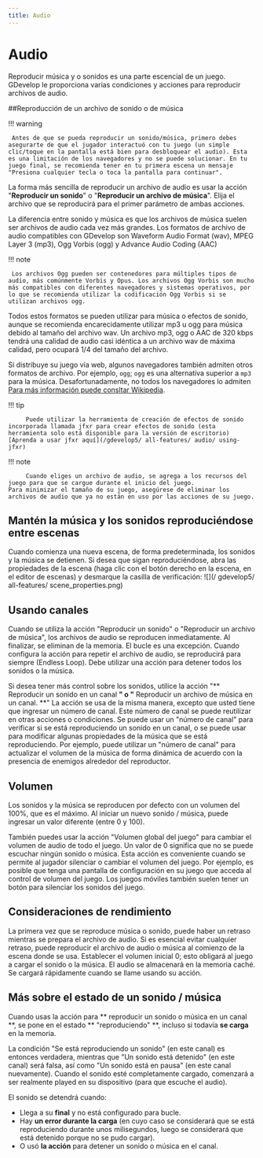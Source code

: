 ```yaml
---
title: Audio
---
```

# Audio

Reproducir música y o sonidos es una parte escencial de un juego. GDevelop le proporciona varias condiciones y acciones para reproducir archivos de audio.

##Reproducción de un archivo de sonido o de música

!!! warning

     Antes de que se pueda reproducir un sonido/música, primero debes asegurarte de que el jugador interactuó con tu juego (un simple clic/toque en la pantalla está bien para desbloquear el audio). Esta es una limitación de los navegadores y no se puede solucionar. En tu juego final, se recomienda tener en tu primera escena un mensaje "Presiona cualquier tecla o toca la pantalla para continuar". 

La forma más sencilla de reproducir un archivo de audio es usar la acción "**Reproducir un sonido**" o "**Reproducir un archivo de música**".
Elija el archivo que se reproducirá para el primer parámetro de ambas acciones.

La diferencia entre sonido y música es que los archivos de música suelen ser archivos de audio cada vez más grandes. Los formatos de archivo de audio compatibles con GDevelop son Waveform Audio Format (wav), MPEG Layer 3 (mp3), Ogg Vorbis (ogg) y Advance Audio Coding (AAC)

!!! note

     Los archivos Ogg pueden ser contenedores para múltiples tipos de audio, más comúnmente Vorbis y Opus. Los archivos Ogg Vorbis son mucho más compatibles con diferentes navegadores y sistemas operativos, por lo que se recomienda utilizar la codificación Ogg Vorbis si se utilizan archivos ogg. 

Todos estos formatos se pueden utilizar para música o efectos de sonido, aunque se recomienda encarecidamente utilizar mp3 u ogg para música debido al tamaño del archivo wav. Un archivo mp3, ogg o AAC de 320 kbps tendrá una calidad de audio casi idéntica a un archivo wav de máxima calidad, pero ocupará 1/4 del tamaño del archivo.

Si distribuye su juego vía web, algunos navegadores también admiten otros formatos de archivo. Por ejemplo, `ogg`; `ogg` es una alternativa superior a `mp3` para la música. Desafortunadamente, no todos los navegadores lo admiten [Para más información puede consltar Wikipedia](https://en.wikipedia.org/wiki/HTML5_audio#Supported_audio_coding_formats).

!!! tip
    
         Puede utilizar la herramienta de creación de efectos de sonido incorporada llamada jfxr para crear efectos de sonido (esta herramienta solo está disponible para la versión de escritorio)
    [Aprenda a usar jfxr aquí](/gdevelop5/ all-features/ audio/ using-jfxr)
    
!!! note
    
         Cuando eliges un archivo de audio, se agrega a los recursos del juego para que se cargue durante el inicio del juego.
    Para minimizar el tamaño de su juego, asegúrese de eliminar los archivos de audio que ya no están en uso por las acciones de su juego.
    



## Mantén la música y los sonidos reproduciéndose entre escenas

Cuando comienza una nueva escena, de forma predeterminada, los sonidos y la música se detienen. Si desea que sigan reproduciéndose, abra las propiedades de la escena (haga clic con el botón derecho en la escena, en el editor de escenas) y desmarque la casilla de verificación:
![](/ gdevelop5/ all-features/ scene_properties.png)



## Usando canales

Cuando se utiliza la acción "Reproducir un sonido" o "Reproducir un archivo de música", los archivos de audio se reproducen inmediatamente. Al finalizar, se eliminan de la memoria. El bucle es una excepción. Cuando configura la acción para repetir el archivo de audio, se reproducirá para siempre (Endless Loop). Debe utilizar una acción para detener todos los sonidos o la música.

Si desea tener más control sobre los sonidos, utilice la acción "** Reproducir un sonido en un canal **" o "** Reproducir un archivo de música en un canal. **" La acción se usa de la misma manera, excepto que usted tiene que ingresar un número de canal. Este número de canal se puede reutilizar en otras acciones o condiciones. Se puede usar un "número de canal" para verificar si se está reproduciendo un sonido en un canal, o se puede usar para modificar algunas propiedades de la música que se está reproduciendo. Por ejemplo, puede utilizar un "número de canal" para actualizar el volumen de la música de forma dinámica de acuerdo con la presencia de enemigos alrededor del reproductor.

## Volumen

Los sonidos y la música se reproducen por defecto con un volumen del 100%, que es el máximo. Al iniciar un nuevo sonido / música, puede ingresar un valor diferente (entre 0 y 100).

También puedes usar la acción "Volumen global del juego" para cambiar el volumen de audio de todo el juego. Un valor de 0 significa que no se puede escuchar ningún sonido o música. Esta acción es conveniente cuando se permite al jugador silenciar o cambiar el volumen del juego. Por ejemplo, es posible que tenga una pantalla de configuración en su juego que acceda al control de volumen del juego. Los juegos móviles también suelen tener un botón para silenciar los sonidos del juego.

## Consideraciones de rendimiento

La primera vez que se reproduce música o sonido, puede haber un retraso mientras se prepara el archivo de audio. Si es esencial evitar cualquier retraso, puede reproducir el archivo de audio o música al comienzo de la escena donde se usa. Establecer el volumen inicial 0; esto obligará al juego a cargar el sonido o la música. El audio se almacenará en la memoria caché. Se cargará rápidamente cuando se llame usando su acción.

## Más sobre el estado de un sonido / música

Cuando usas la acción para ** reproducir un sonido o música en un canal **, se pone en el estado ** "reproduciendo" **, incluso si todavía **se carga** en la memoria.

La condición "Se está reproduciendo un sonido" (en este canal) es entonces verdadera, mientras que "Un sonido está detenido" (en este canal) será falsa, así como "Un sonido está en pausa" (en este canal nuevamente).
Cuando el sonido esté completamente cargado, comenzará a ser realmente played en su dispositivo (para que escuche el audio).

El sonido se detendrá cuando:

* Llega a su **final** y no está configurado para bucle.
* Hay **un error durante la carga** (en cuyo caso se considerará que se está reproduciendo durante unos milisegundos, luego se considerará que está detenido porque no se pudo cargar).
* O usó **la acción** para detener un sonido o música en el canal.